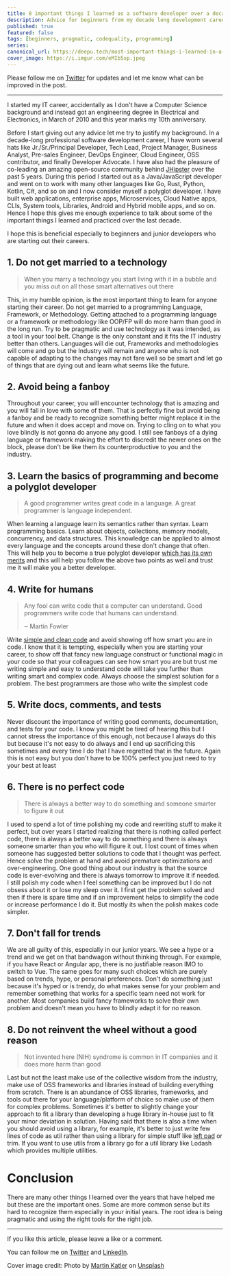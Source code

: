 ```yaml
---
title: 8 important things I learned as a software developer over a decade.
description: Advice for beginners from my decade long development career
published: true
featured: false
tags: [beginners, pragmatic, codequality, programming]
series:
canonical_url: https://deepu.tech/most-important-things-i-learned-in-a-decade/
cover_image: https://i.imgur.com/eMIb5xp.jpeg
---
```


Please follow me on [Twitter](https://twitter.com/deepu105) for updates and let me know what can be improved in the post.

---

I started my IT career, accidentally as I don't have a Computer Science background and instead got an engineering degree in Electrical and Electronics, in March of 2010 and this year marks my 10th anniversary.

Before I start giving out any advice let me try to justify my background. In a decade-long professional software development career, I have worn several hats like Jr./Sr./Principal Developer, Tech Lead, Project Manager, Business Analyst, Pre-sales Engineer, DevOps Engineer, Cloud Engineer, OSS contributor, and finally Developer Advocate. I have also had the pleasure of co-leading an amazing open-source community behind [JHipster](https://www.jhipster.tech/) over the past 5 years. During this period I started out as a Java/JavaScript developer and went on to work with many other languages like Go, Rust, Python, Kotlin, C#, and so on and I now consider myself a polyglot developer. I have built web applications, enterprise apps, Microservices, Cloud Native apps, CLIs, System tools, Libraries, Android and Hybrid mobile apps, and so on. Hence I hope this gives me enough experience to talk about some of the important things I learned and practiced over the last decade.

I hope this is beneficial especially to beginners and junior developers who are starting out their careers.

## 1. Do not get married to a technology

> When you marry a technology you start living with it in a bubble and you miss out on all those smart alternatives out there

This, in my humble opinion, is the most important thing to learn for anyone starting their career. Do not get married to a programming Language, Framework, or Methodology. Getting attached to a programming language or a framework or methodology like OOP/FP will do more harm than good in the long run. Try to be pragmatic and use technology as it was intended, as a tool in your tool belt. Change is the only constant and it fits the IT industry better than others. Languages will die out, Frameworks and methodologies will come and go but the Industry will remain and anyone who is not capable of adapting to the changes may not fare well so be smart and let go of things that are dying out and learn what seems like the future.

## 2. Avoid being a fanboy

Throughout your career, you will encounter technology that is amazing and you will fall in love with some of them. That is perfectly fine but avoid being a fanboy and be ready to recognize something better might replace it in the future and when it does accept and move on. Trying to cling on to what you love blindly is not gonna do anyone any good. I still see fanboys of a dying language or framework making the effort to discredit the newer ones on the block, please don't be like them its counterproductive to you and the industry.

## 3. Learn the basics of programming and become a polyglot developer

> A good programmer writes great code in a language. A great programmer is language independent.

When learning a language learn its semantics rather than syntax. Learn programming basics. Learn about objects, collections, memory models, concurrency, and data structures. This knowledge can be applied to almost every language and the concepts around these don't change that often. This will help you to become a true polyglot developer [which has its own merits](https://deepu.tech/how-to-be-an-effective-polyglot-developer/) and this will help you follow the above two points as well and trust me it will make you a better developer.

## 4. Write for humans

> Any fool can write code that a computer can understand. Good programmers write code that humans can understand.
>
> ‒ Martin Fowler

Write [simple and clean code](https://deepu.tech/three-tips-for-clean-code/) and avoid showing off how smart you are in code. I know that it is tempting, especially when you are starting your career, to show off that fancy new language construct or functional magic in your code so that your colleagues can see how smart you are but trust me writing simple and easy to understand code will take you further than writing smart and complex code. Always choose the simplest solution for a problem. The best programmers are those who write the simplest code

## 5. Write docs, comments, and tests

Never discount the importance of writing good comments, documentation, and tests for your code. I know you might be tired of hearing this but I cannot stress the importance of this enough, not because I always do this but because it's not easy to do always and I end up sacrificing this sometimes and every time I do that I have regretted that in the future. Again this is not easy but you don't have to be 100% perfect you just need to try your best at least

## 6. There is no perfect code

> There is always a better way to do something and someone smarter to figure it out

I used to spend a lot of time polishing my code and rewriting stuff to make it perfect, but over years I started realizing that there is nothing called perfect code, there is always a better way to do something and there is always someone smarter than you who will figure it out. I lost count of times when someone has suggested better solutions to code that I thought was perfect. Hence solve the problem at hand and avoid premature optimizations and over-engineering. One good thing about our industry is that the source code is ever-evolving and there is always tomorrow to improve it if needed. I still polish my code when I feel something can be improved but I do not obsess about it or lose my sleep over it. I first get the problem solved and then if there is spare time and if an improvement helps to simplify the code or increase performance I do it. But mostly its when the polish makes code simpler.

## 7. Don't fall for trends

We are all guilty of this, especially in our junior years. We see a hype or a trend and we get on that bandwagon without thinking through. For example, if you have React or Angular app, there is no justifiable reason IMO to switch to Vue. The same goes for many such choices which are purely based on trends, hype, or personal preferences. Don't do something just because it's hyped or is trendy, do what makes sense for your problem and remember something that works for a specific team need not work for another. Most companies build fancy frameworks to solve their own problem and doesn't mean you have to blindly adapt it for no reason.

## 8. Do not reinvent the wheel without a good reason

> Not invented here (NIH) syndrome is common in IT companies and it does more harm than good

Last but not the least make use of the collective wisdom from the industry, make use of OSS frameworks and libraries instead of building everything from scratch. There is an abundance of OSS libraries, frameworks, and tools out there for your language/platform of choice so make use of them for complex problems. Sometimes it's better to slightly change your approach to fit a library than developing a huge library in-house just to fit your minor deviation in solution. Having said that there is also a time when you should avoid using a library, for example, it's better to just write few lines of code as util rather than using a library for simple stuff like [left pad](https://blog.npmjs.org/post/141577284765/kik-left-pad-and-npm) or trim. If you want to use utils from a library go for a util library like Lodash which provides multiple utilities.

# Conclusion

There are many other things I learned over the years that have helped me but these are the important ones. Some are more common sense but its hard to recognize them especially in your initial years. The root idea is being pragmatic and using the right tools for the right job.

---

If you like this article, please leave a like or a comment.

You can follow me on [Twitter](https://twitter.com/deepu105) and [LinkedIn](https://www.linkedin.com/in/deepu05/).

Cover image credit: Photo by [Martin Katler](https://unsplash.com/@martinkatler?utm_source=unsplash&amp;utm_medium=referral&amp;utm_content=creditCopyText) on [Unsplash](https://unsplash.com/s/photos/programmers-desk?utm_source=unsplash&amp;utm_medium=referral&amp;utm_content=creditCopyTex)
